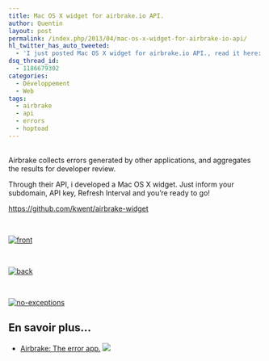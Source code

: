 ```yaml
---
title: Mac OS X widget for airbrake.io API.
author: Quentin
layout: post
permalink: /index.php/2013/04/mac-os-x-widget-for-airbrake-io-api/
hl_twitter_has_auto_tweeted:
  - 'I just posted Mac OS X widget for airbrake.io API., read it here: http://blog.quentinrousseau.fr/?p=594'
dsq_thread_id:
  - 1186679302
categories:
  - Développement
  - Web
tags:
  - airbrake
  - api
  - errors
  - hoptoad
---
```

[  
][1]Airbrake collects errors generated by other applications, and aggregates the results for developer review.

Through their API, i developed a Mac OS X widget. Just inform your subdomain, API key, Refresh Interval and you&rsquo;re ready to go!

<https://github.com/kwent/airbrake-widget>

&nbsp;

[<img class="size-medium wp-image-605 aligncenter" alt="front" src="http://blog.quentinrousseau.fr/wp-content/uploads/2013/04/front-241x300.png" />][1] 
&nbsp;

&nbsp;

[<img class="size-medium wp-image-603 aligncenter" alt="back" src="http://blog.quentinrousseau.fr/wp-content/uploads/2013/04/back4-241x300.png" />][2] 
&nbsp;

&nbsp;

[<img class="size-medium wp-image-601 aligncenter" alt="no-exceptions" src="http://blog.quentinrousseau.fr/wp-content/uploads/2013/04/no-exceptions1-242x300.png" />][3] 
## En savoir plus&#8230;

*   <a href="http://www.airbrake.io" title="Airbrake: The error app." rel="nofollow">Airbrake: The error app.</a> ![][4]

 [1]: http://blog.quentinrousseau.fr/wp-content/uploads/2013/04/front.png
 [2]: http://blog.quentinrousseau.fr/wp-content/uploads/2013/04/back4.png
 [3]: http://blog.quentinrousseau.fr/wp-content/uploads/2013/04/no-exceptions1.png
 [4]: http://blog.quentinrousseau.fr/wp-content/plugins/netblog/images/external-link-ltr-icon.png